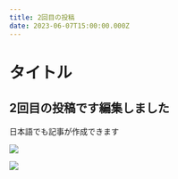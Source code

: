 ```yaml
---
title: 2回目の投稿
date: 2023-06-07T15:00:00.000Z
---
```


# タイトル

## 2回目の投稿です編集しました

日本語でも記事が作成できます

![](/uploads/mountains-g0cb175312_1280.jpg)

![](/uploads/helicopter-g33398c6f0_1280.jpg)
